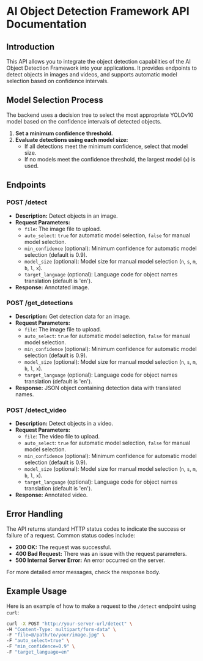 # AI Object Detection Framework API Documentation

## Introduction

This API allows you to integrate the object detection capabilities of the AI Object Detection Framework into your applications. It provides endpoints to detect objects in images and videos, and supports automatic model selection based on confidence intervals.

## Model Selection Process

The backend uses a decision tree to select the most appropriate YOLOv10 model based on the confidence intervals of detected objects.

1. **Set a minimum confidence threshold.**
2. **Evaluate detections using each model size:**
   - If all detections meet the minimum confidence, select that model size.
   - If no models meet the confidence threshold, the largest model (`x`) is used.

## Endpoints

### POST /detect
- **Description:** Detect objects in an image.
- **Request Parameters:**
  - `file`: The image file to upload.
  - `auto_select`: `true` for automatic model selection, `false` for manual model selection.
  - `min_confidence` (optional): Minimum confidence for automatic model selection (default is 0.9).
  - `model_size` (optional): Model size for manual model selection (`n`, `s`, `m`, `b`, `l`, `x`).
  - `target_language` (optional): Language code for object names translation (default is 'en').
- **Response:** Annotated image.

### POST /get_detections
- **Description:** Get detection data for an image.
- **Request Parameters:**
  - `file`: The image file to upload.
  - `auto_select`: `true` for automatic model selection, `false` for manual model selection.
  - `min_confidence` (optional): Minimum confidence for automatic model selection (default is 0.9).
  - `model_size` (optional): Model size for manual model selection (`n`, `s`, `m`, `b`, `l`, `x`).
  - `target_language` (optional): Language code for object names translation (default is 'en').
- **Response:** JSON object containing detection data with translated names.

### POST /detect_video
- **Description:** Detect objects in a video.
- **Request Parameters:**
  - `file`: The video file to upload.
  - `auto_select`: `true` for automatic model selection, `false` for manual model selection.
  - `min_confidence` (optional): Minimum confidence for automatic model selection (default is 0.9).
  - `model_size` (optional): Model size for manual model selection (`n`, `s`, `m`, `b`, `l`, `x`).
  - `target_language` (optional): Language code for object names translation (default is 'en').
- **Response:** Annotated video.

## Error Handling

The API returns standard HTTP status codes to indicate the success or failure of a request. Common status codes include:

- **200 OK:** The request was successful.
- **400 Bad Request:** There was an issue with the request parameters.
- **500 Internal Server Error:** An error occurred on the server.

For more detailed error messages, check the response body.

## Example Usage

Here is an example of how to make a request to the `/detect` endpoint using `curl`:

```bash
curl -X POST "http://your-server-url/detect" \
-H "Content-Type: multipart/form-data" \
-F "file=@/path/to/your/image.jpg" \
-F "auto_select=true" \
-F "min_confidence=0.9" \
-F "target_language=en"
```

